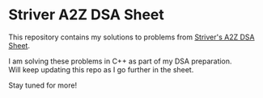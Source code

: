 # Striver A2Z DSA Sheet

This repository contains my solutions to problems from [Striver's A2Z DSA Sheet](https://takeuforward.org/strivers-a2z-dsa-course/strivers-a2z-dsa-course-sheet-2/).

I am solving these problems in C++ as part of my DSA preparation.  
Will keep updating this repo as I go further in the sheet.

Stay tuned for more!
